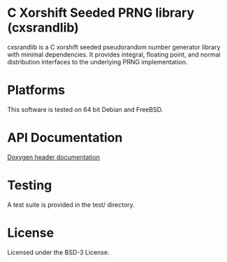 # C Xorshift Seeded PRNG library (cxsrandlib)
cxsrandlib is a C xorshift seeded pseudorandom number generator library with minimal dependencies. It provides integral, floating point, and normal distribution interfaces to the underlying PRNG implementation.

# Platforms
This software is tested on 64 bit Debian and FreeBSD.

# API Documentation
[Doxygen header documentation](https://mreillydev.github.io/cxsrandlib/cxsrandlib_8h.html)

# Testing
A test suite is provided in the test/ directory.

# License
Licensed under the BSD-3 License.
